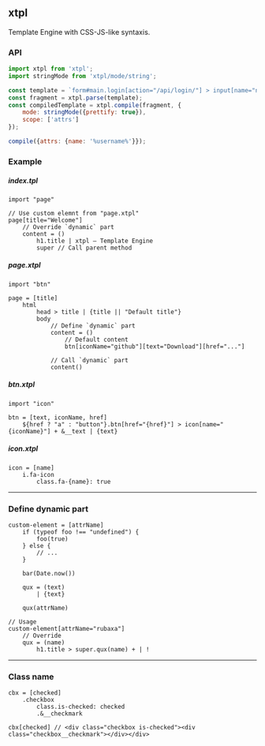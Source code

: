 xtpl
----
Template Engine with CSS-JS-like syntaxis.

### API

```js
import xtpl from 'xtpl';
import stringMode from 'xtpl/mode/string';

const template = `form#main.login[action="/api/login/"] > input[name="name"][placeholder="{attrs.name}"]`;
const fragment = xtpl.parse(template);
const compiledTemplate = xtpl.compile(fragment, {
	mode: stringMode({prettify: true}),
	scope: ['attrs']
});

compile({attrs: {name: '%username%'}});
```

### Example

##### index.tpl
```xtpl
import "page"

// Use custom elemnt from "page.xtpl"
page[title="Welcome"]
	// Override `dynamic` part
	content = ()
		h1.title | xtpl — Template Engine
		super // Call parent method
```

##### page.xtpl
```xtpl
import "btn"

page = [title]
	html
		head > title | {title || "Default title"}
		body
			// Define `dynamic` part
			content = ()
				// Default content
				btn[iconName="github"][text="Download"][href="..."]

			// Call `dynamic` part
			content()
```

##### btn.xtpl
```xtpl
import "icon"

btn = [text, iconName, href]
	${href ? "a" : "button"}.btn[href="{href}"] > icon[name="{iconName}"] + &__text | {text}
```

##### icon.xtpl
```xtpl
icon = [name]
	i.fa-icon
		class.fa-{name}: true
```

---

### Define dynamic part

```
custom-element = [attrName]
	if (typeof foo !== "undefined") {
		foo(true)
	} else {
		// ...
	}

	bar(Date.now())

	qux = (text)
		| {text}

	qux(attrName)

// Usage
custom-element[attrName="rubaxa"]
	// Override
	qux = (name)
		h1.title > super.qux(name) + | !
```

---

### Class name

```
cbx = [checked]
	.checkbox
		class.is-checked: checked
		.&__checkmark

cbx[checked] // <div class="checkbox is-checked"><div class="checkbox__checkmark"></div></div>
```
